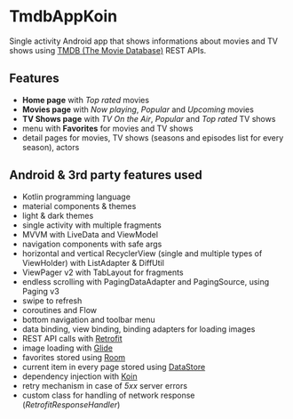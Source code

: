 # TmdbAppKoin

Single activity Android app that shows informations about movies and TV shows using [TMDB (The Movie Database)](https://developers.themoviedb.org/3/getting-started/introduction) REST APIs. 

## Features
- **Home page** with *Top rated* movies
- **Movies page** with *Now playing*, *Popular* and *Upcoming* movies
- **TV Shows page** with *TV On the Air*, *Popular* and *Top rated* TV shows
- menu with **Favorites** for movies and TV shows
- detail pages for movies, TV shows (seasons and episodes list for every season), actors

## Android & 3rd party features used
- Kotlin programming language
- material components & themes
- light & dark themes
- single activity with multiple fragments  
- MVVM with LiveData and ViewModel
- navigation components with safe args
- horizontal and vertical RecyclerView (single and multiple types of ViewHolder) with ListAdapter & DiffUtil
- ViewPager v2 with TabLayout for fragments 
- endless scrolling with PagingDataAdapter and PagingSource, using Paging v3
- swipe to refresh  
- coroutines and Flow
- bottom navigation and toolbar menu
- data binding, view binding, binding adapters for loading images
- REST API calls with [Retrofit](https://square.github.io/retrofit/)
- image loading with [Glide](https://github.com/bumptech/glide)
- favorites stored using [Room](https://developer.android.com/training/data-storage/room)
- current item in every page stored using [DataStore](https://developer.android.com/topic/libraries/architecture/datastore)
- dependency injection with [Koin](https://insert-koin.io/docs/setup/v3.2/)
- retry mechanism in case of *5xx* server errors
- custom class for handling of network response (*RetrofitResponseHandler*)